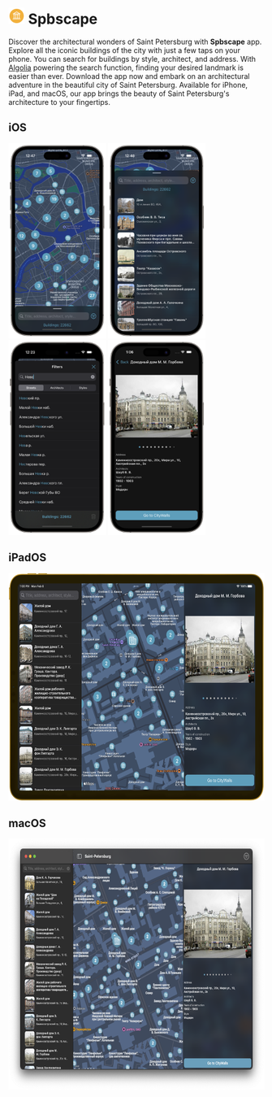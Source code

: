 # <img src="Resources/icon.png"  alt="1" width = 32px height = 32px > Spbscape

Discover the architectural wonders of Saint Petersburg with **Spbscape** app. Explore all the iconic buildings of the
city with just a few taps on your phone. You can search for buildings by style, architect, and address.
With [Algolia](https://www.algolia.com) powering the search function, finding your desired landmark is easier than ever. Download
the app now and embark on an architectural adventure in the beautiful city of Saint Petersburg.
Available for iPhone, iPad, and macOS, our app brings the beauty of Saint Petersburg's architecture to your fingertips.

## iOS

<p float="left">
    <img src="Resources/phone-screen1.png"  alt="1" width = 192px height = 384px >
    <img src="Resources/phone-screen2.png" alt="2" width = 192px height = 384px>
    <img src="Resources/phone-screen3.png" alt="3" width = 192px height = 384px>
    <img src="Resources/phone-screen4.png" alt="4" width = 192px height = 384px>
</p>

## iPadOS
<img src="Resources/pad-screen1.png"  alt="1" width = 640px height = 448px >

## macOS
<img src="Resources/mac-screen1.png"  alt="1" width = 660px height = 495px >
